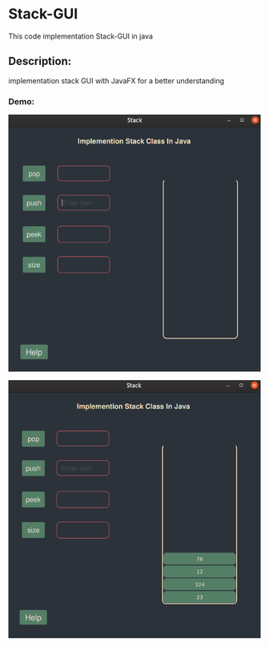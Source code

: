 # Stack-GUI
This code implementation Stack-GUI in java
## Description:
implementation stack GUI with JavaFX for a better understanding

### Demo:
![Menu](https://github.com/Alireza-Sampour/Stack-GUI/blob/master/src/res/Screenshot%201.png)


![Menu](https://github.com/Alireza-Sampour/Stack-GUI/blob/master/src/res/Screenshot%202.png)

